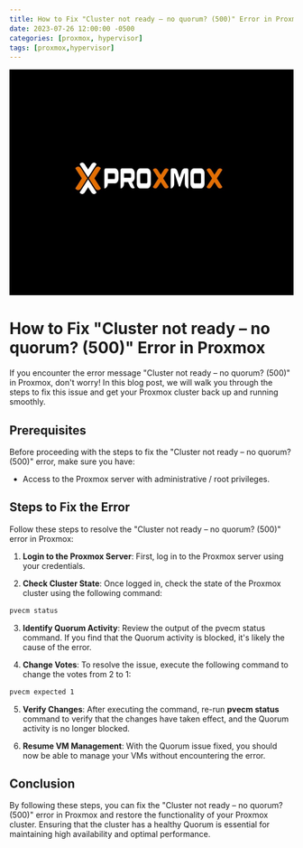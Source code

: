 ```yaml
---
title: How to Fix "Cluster not ready – no quorum? (500)" Error in Proxmox
date: 2023-07-26 12:00:00 -0500
categories: [proxmox, hypervisor]
tags: [proxmox,hypervisor]
---
```


<img src="/assets/img/posts/2023/proxmox_cluster_not_ready/proxmox_cluster_not_ready.jpg" alt="Cluster not ready – no quorum" style="height:400px; width:600px;" />


# How to Fix "Cluster not ready – no quorum? (500)" Error in Proxmox

If you encounter the error message "Cluster not ready – no quorum? (500)" in Proxmox, don't worry! In this blog post, we will walk you through the steps to fix this issue and get your Proxmox cluster back up and running smoothly.

## Prerequisites

Before proceeding with the steps to fix the "Cluster not ready – no quorum? (500)" error, make sure you have:

- Access to the Proxmox server with administrative / root privileges.

## Steps to Fix the Error

Follow these steps to resolve the "Cluster not ready – no quorum? (500)" error in Proxmox:

1. **Login to the Proxmox Server**: First, log in to the Proxmox server using your credentials.

2. **Check Cluster State**: Once logged in, check the state of the Proxmox cluster using the following command:

```bash
pvecm status
```

3. **Identify Quorum Activity**: Review the output of the pvecm status command. If you find that the Quorum activity is blocked, it's likely the cause of the error.

4. **Change Votes**: To resolve the issue, execute the following command to change the votes from 2 to 1:

```bash
pvecm expected 1
```

5. **Verify Changes**: After executing the command, re-run **pvecm status** command to verify that the changes have taken effect, and the Quorum activity is no longer blocked.

6. **Resume VM Management**: With the Quorum issue fixed, you should now be able to manage your VMs without encountering the error.

## Conclusion

By following these  steps, you can fix the "Cluster not ready – no quorum? (500)" error in Proxmox and restore the functionality of your Proxmox cluster. Ensuring that the cluster has a healthy Quorum is essential for maintaining high availability and optimal performance.